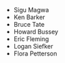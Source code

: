 - Sigu Magwa
- Ken Barker
- Bruce Tate
- Howard Bussey
- Eric Fleming
- Logan Siefker
- Flora Petterson
